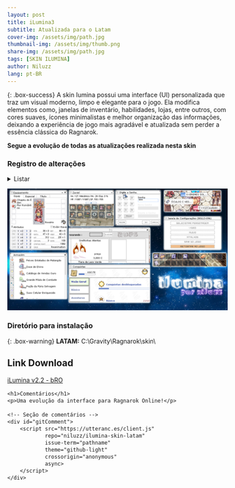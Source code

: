 ```yaml
---
layout: post
title: iLumina3
subtitle: Atualizada para o Latam
cover-img: /assets/img/path.jpg
thumbnail-img: /assets/img/thumb.png
share-img: /assets/img/path.jpg
tags: [SKIN ILUMINA]
author: Niluzz
lang: pt-BR
---
```


{: .box-success}
A skin Iumina possui uma interface (UI) personalizada que traz um visual moderno, limpo e elegante para o jogo. Ela modifica elementos como, janelas de inventário, habilidades, lojas, entre outros, com cores suaves, ícones minimalistas e melhor organização das informações, deixando a experiência de jogo mais agradável e atualizada sem perder a essência clássica do Ragnarok.

**Segue a evolução de todas as atualizações realizada nesta skin**
### Registro de alterações
<details markdown="1">
<summary>Listar</summary>
**05/01/2021**

- Nova identidade visual com abas arredondadas.

- Nova aba do Armazém.

- Novo layout da Loja de Cash.

**12/01/2021**

- Novos ícones para loja de compras e quests.

- Novos ícones para chats abertos e protegidos por senha.

- Novo layout para o chat.

**18/01/2021**

- Novos ícones informativos na aba "Lista de Quests".

- Barra de atributos do personagem e do homúnculo traduzidas para o português.

- Novo ícone para mudança de nível.

**19/01/2021**

- Melhorias visuais nas abas "Lista de Quests" e "Equipamentos".

**12/02/2021**

- Interface modificada na aba de novas mensagens e respostas do Rodex.

- Diversos ajustes gerais na interface.

**24/02/2021 – Versão 1.8**

- Novos botões adicionados na aba Lapine.

**17/07/2021 – Versão 1.9**

- Novo botão ao expandir opções na nova UI.

**04/12/2021 – Versão 2.0**

- Melhorias na interface da Agência de Aventura.

- Novos ícones de status para membros do grupo (online/offline).

**16/10/2022 – Versão 2.1**

- Novos botões adicionados na aba de Batalhas Campais e na aba de Navegação.

- Novo botão de configuração do jogo.

- Nova aba de ROPs integrada à guia do Armazém.

**19/10/2022 – Versão 2.2**

- Refinamentos visuais e atualização de ícones no Armazém e na aba inferior de Navegação.
</details>


![Ilumina](https://github.com/niluzz/ilumina-skin-latam/raw/main/assets/img/ilumina.png)

### Diretório para instalação

{: .box-warning}
**LATAM:** C:\Gravity\Ragnarok\skin\

## Link Download 

[iLumina v2.2 - bRO](https://app.box.com/s/2g4q0gpnm7re9nq8ylfzn59r7cz33s1k)

<html lang="pt-BR">
<head>
    <meta charset="UTF-8">
    <title>iLuminaX Skin</title>
</head>
<body>

    <h1>Comentários</h1>
    <p>Uma evolução da interface para Ragnarok Online!</p>

    <!-- Seção de comentários -->
    <div id="gitComment">
        <script src="https://utteranc.es/client.js"
                repo="niluzz/ilumina-skin-latam"
                issue-term="pathname"
                theme="github-light"
                crossorigin="anonymous"
                async>
        </script>
    </div>

</body>
</html>